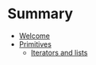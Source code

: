 # Summary

- [Welcome](./welcome.md)
- [Primitives](./primitives/index.md)
    - [Iterators and lists](./primitives/lists.md)